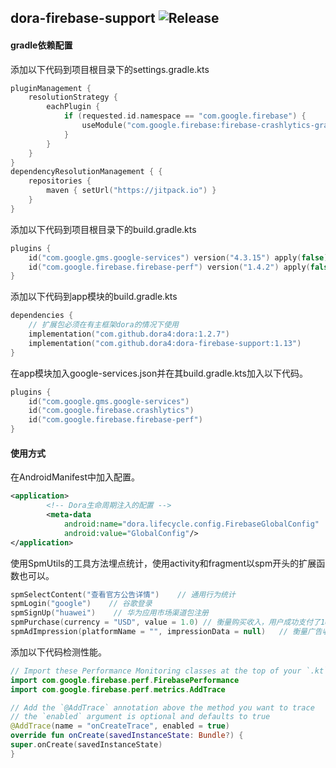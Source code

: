 dora-firebase-support
![Release](https://jitpack.io/v/dora4/dora-firebase-support.svg)
--------------------------------

#### gradle依赖配置

添加以下代码到项目根目录下的settings.gradle.kts
```kotlin
pluginManagement {
    resolutionStrategy {
        eachPlugin {
            if (requested.id.namespace == "com.google.firebase") {
                useModule("com.google.firebase:firebase-crashlytics-gradle:2.9.2")
            }
        }
    }
}
dependencyResolutionManagement { {
    repositories {
        maven { setUrl("https://jitpack.io") }
    }
}
```
添加以下代码到项目根目录下的build.gradle.kts
```kotlin
plugins {
    id("com.google.gms.google-services") version("4.3.15") apply(false)
    id("com.google.firebase.firebase-perf") version("1.4.2") apply(false)
}
```
添加以下代码到app模块的build.gradle.kts
```kotlin
dependencies {
    // 扩展包必须在有主框架dora的情况下使用
    implementation("com.github.dora4:dora:1.2.7")
    implementation("com.github.dora4:dora-firebase-support:1.13")
}
```

在app模块加入google-services.json并在其build.gradle.kts加入以下代码。
```kotlin
plugins {
    id("com.google.gms.google-services")
    id("com.google.firebase.crashlytics")
    id("com.google.firebase.firebase-perf")
}
```
#### 使用方式

在AndroidManifest中加入配置。
```xml
<application>
        <!-- Dora生命周期注入的配置 -->
        <meta-data
            android:name="dora.lifecycle.config.FirebaseGlobalConfig"
            android:value="GlobalConfig"/>
</application>
```

使用SpmUtils的工具方法埋点统计，使用activity和fragment以spm开头的扩展函数也可以。

```kotlin
spmSelectContent("查看官方公告详情")    // 通用行为统计
spmLogin("google")    // 谷歌登录
spmSignUp("huawei")    // 华为应用市场渠道包注册
spmPurchase(currency = "USD", value = 1.0) // 衡量购买收入，用户成功支付了1USD      
spmAdImpression(platformName = "", impressionData = null)   // 衡量广告收入
```

添加以下代码检测性能。
```kotlin
// Import these Performance Monitoring classes at the top of your `.kt` file
import com.google.firebase.perf.FirebasePerformance
import com.google.firebase.perf.metrics.AddTrace

// Add the `@AddTrace` annotation above the method you want to trace
// the `enabled` argument is optional and defaults to true
@AddTrace(name = "onCreateTrace", enabled = true)
override fun onCreate(savedInstanceState: Bundle?) {
super.onCreate(savedInstanceState)
}
```




